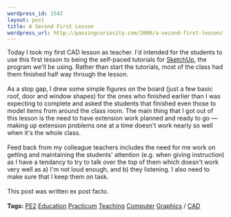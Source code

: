 ```yaml
--- 
wordpress_id: 1542
layout: post
title: A Second First Lesson
wordpress_url: http://passingcuriosity.com/2006/a-second-first-lesson/
---
```

Today I took my first CAD lesson as teacher. I'd intended for the students to use this first lesson to being the self-paced tutorials for <a href="http://sketchup.google.com/">SketchUp</a>, the program we'll be using. Rather than <emph>start</emph> the tutorials, most of the class had them <emph>finished</emph> half way through the lesson. <br /><br />As a stop gap, I drew some simple figures on the board (just a few basic roof, door and window shapes) for the ones who finished earlier than I was expecting to complete and asked the students that finished even those to model items from around the class room. The main thing that I got out of this lesson is the need to have extension work planned and ready to go &mdash; making up extension problems one at a time doesn't work nearly so well when it's the whole class.<br /><br />Feed back from my colleague teachers includes the need for me work on getting and maintaining the students' attention (e.g. when giving instruction) as I have a tendancy to try to talk over the top of them which doesn't work very well as a) I'm not loud enough, and b) they listening. I also need to make sure that I keep them on task.<br /><br /><span class="note">This post was written ex post facto.</span><br /><br /><span class="tags"><strong>Tags:</strong><!--<br />--> <a rel="tag" href="http://del.icio.us/thsutton/pe2">PE2</a><!--<br />--> <a rel="tag" href="http://del.icio.us/thsutton/education">Education</a><!--<br />--> <a rel="tag" href="http://del.icio.us/thsutton/practicum">Practicum</a><!--<br />--> <a rel="tag" href="http://del.icio.us/thsutton/teaching">Teaching</a><!--<br />--> <a rel="tag" href="http://del.icio.us/thsutton/computer">Computer</a><!--<br />--> <a rel="tag" href="http://del.icio.us/thsutton/graphics">Graphics</a> / <!--<br />--> <a rel="tag" href="http://del.icio.us/thsutton/cad">CAD</a><!--<br />--></span>
